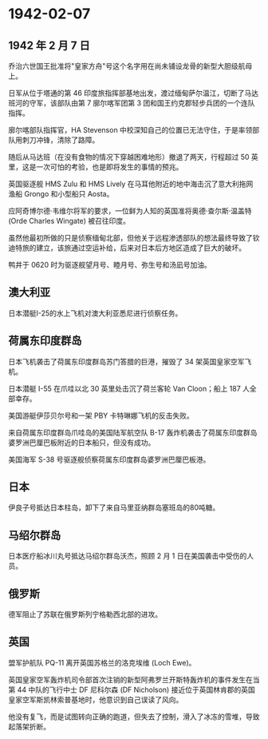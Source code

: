 # 1942-02-07

## 1942 年 2 月 7 日

乔治六世国王批准将"皇家方舟"号这个名字用在尚未铺设龙骨的新型大胆级航母上。

日军从位于塔通的第 46
印度旅指挥部基地出发，渡过缅甸萨尔温江，切断了马达班河的守军，该部队由第
7 廓尔喀军团第 3 团和国王约克郡轻步兵团的一个连队指挥。

廓尔喀部队指挥官，HA Stevenson
中校深知自己的位置已无法守住，于是率领部队用刺刀冲锋，清除了路障。

随后从马达班（在没有食物的情况下穿越困难地形）撤退了两天，行程超过 50
英里，这是一次可怕的考验，也是即将发生的事情的预兆。

英国驱逐舰 HMS Zulu 和 HMS Lively
在马耳他附近的地中海击沉了意大利拖网渔船 Grongo 和小型船只 Aosta。

应阿奇博尔德·韦维尔将军的要求，一位鲜为人知的英国准将奥德·查尔斯·温盖特
(Orde Charles Wingate) 被召往印度。

虽然他最初所做的只是侦察缅甸北部，但他关于远程渗透部队的想法最终导致了钦迪特旅的建立，该旅通过空运补给，后来对日本后方地区造成了巨大的破坏。

鸭井于 0620 时为驱逐舰望月号、睦月号、弥生号和汤凪号加油。

## 澳大利亚

日本潜艇I-25的水上飞机对澳大利亚悉尼进行侦察任务。

## 荷属东印度群岛

日本飞机袭击了荷属东印度群岛苏门答腊的巨港，摧毁了 34
架英国皇家空军飞机。

日本潜艇 I-55 在爪哇以北 30 英里处击沉了荷兰客轮 Van Cloon；船上 187
人全部幸存。

美国游艇伊莎贝尔号和一架 PBY 卡特琳娜飞机的反击失败。

来自荷属东印度群岛爪哇岛的美国陆军航空队 B-17
轰炸机袭击了荷属东印度群岛婆罗洲巴厘巴板附近的日本船只，但没有成功。

美国海军 S-38 号驱逐舰侦察荷属东印度群岛婆罗洲巴厘巴板港。

## 日本

伊良子号抵达日本柱岛，卸下了来自马里亚纳群岛塞班岛的80吨糖。

## 马绍尔群岛

日本医疗船冰川丸号抵达马绍尔群岛沃杰，照顾 2 月 1
日在美国袭击中受伤的人员。

## 俄罗斯

德军阻止了苏联在俄罗斯列宁格勒西北部的进攻。

## 英国

盟军护航队 PQ-11 离开英国苏格兰的洛克埃维 (Loch Ewe)。

英国皇家空军轰炸机司令部首次注销的新型阿弗罗兰开斯特轰炸机的事件发生在当第
44 中队的飞行中士 DF 尼科尔森 (DF Nicholson)
接近位于英国林肯郡的英国皇家空军斯凯林索普基地时，他意识到自己误读了风向。

他没有复飞，而是试图转向正确的跑道，但失去了控制，滑入了冰冻的雪堆，导致起落架折断。

